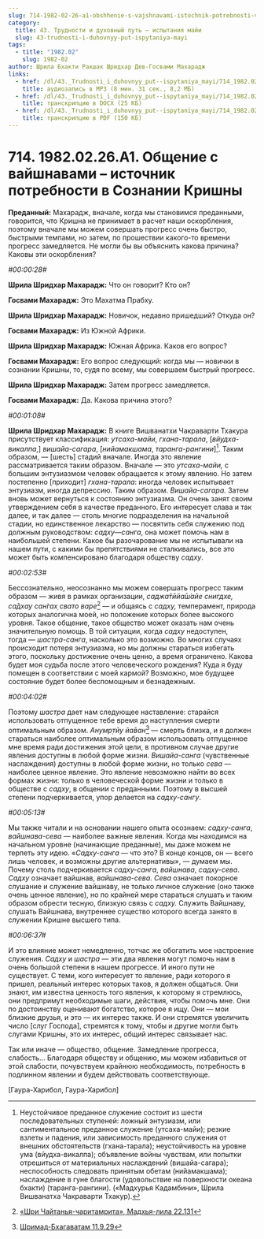 ```yaml
---
slug: 714-1982-02-26-a1-obshhenie-s-vajshnavami-istochnik-potrebnosti-v-soznanii-krishny
category:
  title: 43. Трудности и духовный путь — испытания майи
  slug: 43-trudnosti-i-duhovnyy-put-ispytaniya-mayi
tags:
  - title: "1982.02"
    slug: 1982-02
author: Шрила Бхакти Ракшак Шридхар Дев-Госвами Махарадж
links:
  - href: /dl/43._Trudnosti_i_duhovnyy_put--ispytaniya_mayi/714_1982.02.26.A1_SridharMj_Obshhenie_s_vajshnavami--istochnik_potrebnosti_v_Soznanii_Krishny.mp3
    title: аудиозапись в MP3 (8 мин. 31 сек., 8,2 МБ)
  - href: /dl/43._Trudnosti_i_duhovnyy_put--ispytaniya_mayi/714_1982.02.26.A1_SridharMj_Obshhenie_s_vajshnavami--istochnik_potrebnosti_v_Soznanii_Krishny.docx
    title: транскрипцию в DOCX (25 КБ)
  - href: /dl/43._Trudnosti_i_duhovnyy_put--ispytaniya_mayi/714_1982.02.26.A1_SridharMj_Obshhenie_s_vajshnavami--istochnik_potrebnosti_v_Soznanii_Krishny.pdf
    title: транскрипцию в PDF (150 КБ)
---
```


# 714. 1982.02.26.A1. Общение с вайшнавами – источник потребности в Сознании Кришны

**Преданный:** Махарадж, вначале, когда мы становимся преданными, говорится, что Кришна не принимает в расчет наши оскорбления, поэтому вначале мы можем совершать прогресс очень быстро, быстрыми темпами, но затем, по прошествии какого-то времени прогресс замедляется. Не могли бы вы объяснить какова причина? Каковы эти оскорбления?

*#00:00:28#*

**Шрила Шридхар Махарадж:** Что он говорит? Кто он?

**Госвами Махарадж:** Это Махатма Прабху.

**Шрила Шридхар Махарадж:** Новичок, недавно пришедший? Откуда он?

**Госвами Махарадж:** Из Южной Африки.

**Шрила Шридхар Махарадж:** Южная Африка. Каков его вопрос?

**Госвами Махарадж:** Его вопрос следующий: когда мы — новички в сознании Кришны, то, судя по всему, мы совершаем быстрый прогресс.

**Шрила Шридхар Махарадж:** Затем прогресс замедляется.

**Госвами Махарадж:** Да. Какова причина этого?

*#00:01:08#*

**Шрила Шридхар Махарадж:** В книге Вишванатхи Чакраварти Тхакура присутствует классификация: *утсаха-майи*, *гхана-тарала*, [*вйудха-викалпа*,] *вишайа-сагара*, [*нийамакшама*, *таранга-рангини*][^_ftn1]. Таким образом, — [шесть] стадий вначале. Иногда это явление рассматривается таким образом. Вначале — это *утсаха-майи,* с большим энтузиазмом человек обращается к этому явлению. Но затем постепенно [приходит] *гхана-тарала*: иногда человек испытывает энтузиазм, иногда депрессию. Таким образом. *Вишайа-сагара.* Затем вновь может вернуться к состоянию энтузиазма. Он очень занят своим утверждением себя в качестве преданного. Его интересует слава и так далее, и так далее — столь многие подразделения на начальной стадии, но единственное лекарство — посвятить себя служению под должным руководством: *садху*—*санга*, она может помочь нам в наибольшей степени. Какое бы разочарование мы не испытывали на нашем пути, с какими бы препятствиями не сталкивались, все это может быть компенсировано благодаря обществу *садху*.

*#00:02:53#*

Бессознательно, неосознанно мы можем совершать прогресс таким образом — живя в рамках организации, *саджа̄тӣйа̄ш́айе снигдхе, са̄дхау сан̇гах̣ свато варе*[^_ftn2] — и общаясь с *садху,* темперамент, природа которых аналогична моей, но положение которых более высокого уровня. Такое общение, такое общество может оказать нам очень значительную помощь. В той ситуации, когда *садху* недоступен, тогда — *шастра-санга*, насколько это возможно. Во многих случаях происходит потеря энтузиазма, но мы должны стараться избегать этого, поскольку достижение очень ценно, а время ограничено. Какова будет моя судьба после этого человеческого рождения? Куда я буду помещен в соответствии с моей кармой? Возможно, мое будущее состояние будет более беспомощным и безнадежным.

*#00:04:02#*

Поэтому *шастра* дает нам следующее наставление: старайся использовать отпущенное тебе время до наступления смерти оптимальным образом. *Анумр̣тйу йа̄ван*[^_ftn3] — смерть близка, и я должен стараться наиболее оптимальным образом использовать отпущенное мне время ради достижения этой цели, в противном случае другие явления доступны в любой форме жизни. *Вишайа-санга* (чувственные наслаждения) доступны в любой форме жизни, но только *сева* — наиболее ценное явление. Это явление невозможно найти во всех формах жизни: только в человеческой форме жизни и только в обществе с *садху*, в общении с преданными. Поэтому в высшей степени подчеркивается, упор делается на *садху-сангу*.

*#00:05:13#*

Мы также читали и на основании нашего опыта осознаем: *садху-санга*, *вайшнава-сева* — наиболее важные явления. Когда мы находимся на начальном уровне (начинающие преданные), мы даже можем не терпеть эту идею. «*Садху-санга* — что это? В конце концов, он — всего лишь человек, и возможны другие альтернативы», — думаем мы. Почему столь подчеркивается *садху-санга*, *вайшнава*, *садху-сева*. *Садху* означает вайшнав, *вайшнава-сева*. *Сева* означает покорное слушание и служение вайшнаву, не только личное служение (оно также очень ценное явление), но по крайней мере стараться слушать и таким образом обрести тесную, близкую связь с *садху.* Служить Вайшнаву, слушать Вайшнава, внутреннее существо которого всегда занято в служении Кришне высшего типа.

*#00:06:37#*

И это влияние может немедленно, тотчас же обогатить мое настроение служения. *Садху* и *шастра* — эти два явления могут помочь нам в очень большой степени в нашем прогрессе. И иного пути не существует. С теми, кого интересует то явление, ради которого я пришел, реальный интерес которых таков, я должен общаться. Они знают, им известна ценность того явления, к которому я стремлюсь, они предпримут необходимые шаги, действия, чтобы помочь мне. Они по достоинству оценивают богатство, которое я ищу. Они — мои близкие друзья, и это — их интерес также. И они стремятся увеличить число [слуг Господа], стремятся к тому, чтобы и другие могли быть слугами Кришны, это их интерес, общий интерес связывает нас.

Так или иначе — общество, общение. Замедление прогресса, слабость… Благодаря обществу и общению, мы можем избавиться от этой слабости, почувствуем крайнюю необходимость, потребность в подлинном явлении и будем действовать соответствующе.

[Гаура-Харибол, Гаура-Харибол]



[^_ftn1]: Неустойчивое преданное служение состоит из шести последовательных ступеней: ложный энтузиазм, или сантиментальное преданное служение (утсаха-майи); резкие взлеты и падения, или зависимость преданного служения от внешних обстоятельств (гхана-тарала); неустойчивость на уровне ума (вйудха-викалпа); объявление войны чувствам, или попытки отрешиться от материальных наслаждений (вишайа-сагара); неспособность следовать принятым обетам (нийамакшама); наслаждение в гуне благости (удовольствие на поверхности океана бхакти) (таранга-рангини). («Мадхурья Кадамбини», Шрила Вишванатха Чакраварти Тхакур).

[^_ftn2]: [«Шри Чайтанья-чаритамрита», Мадхья-лила 22.131](../notes/shri-chajtanya-charitamrita-madhya-lila/shri-chajtanya-charitamrita-madhya-lila-22-131.md)

[^_ftn3]: [Шримад-Бхагаватам 11.9.29](../notes/shrimad-bhagavatam/shrimad-bhagavatam-11-9-29.md)
